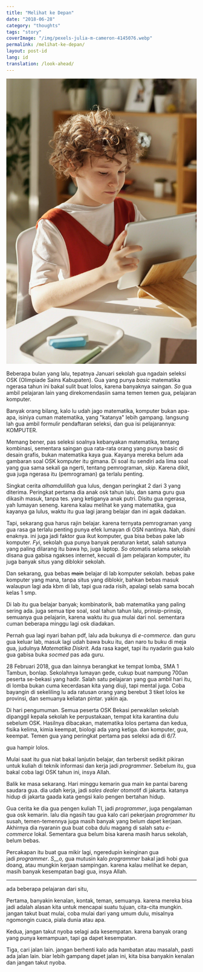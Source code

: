```yaml
---
title: "Melihat ke Depan"
date: "2018-06-28"
category: "thoughts"
tags: "story"
coverImage: "/img/pexels-julia-m-cameron-4145076.webp"
permalink: /melihat-ke-depan/
layout: post-id
lang: id
translation: /look-ahead/
---
```


![](/img/pexels-julia-m-cameron-4145076.webp)

Beberapa bulan yang lalu, tepatnya Januari sekolah gua ngadain seleksi OSK (Olimpiade Sains Kabupaten). Gua yang punya _basic_ matematika ngerasa tahun ini bakal sulit buat lolos, karena banyaknya saingan. _So_ gua ambil pelajaran lain yang direkomendasiin sama temen temen gua, pelajaran komputer.

Banyak orang bilang, kalo lu udah jago matematika, komputer bukan apa-apa, isiniya cuman matematika, yang "katanya" lebih gampang. langsung lah gua ambil formulir pendaftaran seleksi, dan gua isi pelajarannya: KOMPUTER.

Memang bener, pas seleksi soalnya kebanyakan matematika, tentang kombinasi, sementara saingan gua rata-rata orang yang punya basic di desain grafis, bukan matematika kaya gua. Kayanya mereka belum ada gambaran soal OSK komputer itu gimana. Di soal itu sendiri ada lima soal yang gua sama sekali ga ngerti, tentang pemrograman, _skip_. Karena dikit, gua juga ngerasa itu (pemrograman) ga terlalu penting.

Singkat cerita _alhamdulillah_ gua lulus, dengan peringkat 2 dari 3 yang diterima. Peringkat pertama dia anak osk tahun lalu, dan sama guru gua dikasih masuk, tanpa tes. yang ketiganya anak putri. Disitu gua ngerasa, yah lumayan seneng. karena kalau melihat ke yang matematika, gua kayanya ga lulus, waktu itu gua lagi jarang belajar dan ini agak dadakan.

Tapi, sekarang gua harus rajin belajar. karena ternyata pemrograman yang gua rasa ga terlalu penting punya efek lumayan di OSN nantinya. Nah, disini enaknya. ini juga jadi faktor gua ikut komputer, gua bisa bebas pake lab komputer. _Fyi_, sekolah gua punya banyak peraturan ketat, salah satunya yang paling dilarang itu bawa hp, juga laptop. *So* otomatis selama sekolah disana gua gabisa ngakses internet, kecuali di jam pelajaran komputer, itu juga banyak situs yang diblokir sekolah.

Dan sekarang, gua bebas ~~main~~ belajar di lab komputer sekolah. bebas pake komputer yang mana, tanpa situs yang diblokir, bahkan bebas masuk walaupun lagi ada kbm di lab, tapi gua rada risih, apalagi selab sama bocah kelas 1 smp.

Di lab itu gua belajar banyak; kombinatorik, bab matematika yang paling sering ada. juga semua tipe soal, soal tahun tahun lalu, prinsip-prinsip, semuanya gua pelajarin, karena waktu itu gua mulai dari nol. sementara cuman beberapa minggu lagi osk diadakan.

Pernah gua lagi nyari bahan pdf, lalu ada bukunya di *e-commerce.* dan guru gua keluar lab, masuk lagi udah bawa buku itu, dan naro tu buku di meja gua, judulnya *Matematika Diskrit*. Ada rasa kaget, tapi itu nyadarin gua kalo gua gabisa buka *socmed* pas ada guru.

28 Februari 2018, gua dan lainnya berangkat ke tempat lomba, SMA 1 Tambun, bonlap. Sekolahnya lumayan gede, cukup buat nampung 700an peserta se-bekasi yang hadir. Salah satu pelajaran yang gua ambil hari itu, di lomba bukan cuma kecerdasan kita yang diuji, tapi mental juga. Coba bayangin di sekeliling lu ada ratusan orang yang berebut 3 tiket lolos ke provinsi, dan semuanya keliatan pintar. yakin aja.

Di hari pengumuman. Semua peserta OSK Bekasi perwakilan sekolah dipanggil kepala sekolah ke perpustakaan, tempat kita karantina dulu sebelum OSK. Hasilnya dibacakan, matematika lolos pertama dan kedua, fisika kelima, kimia keempat, biologi ada yang ketiga. dan komputer, gua, keempat. Temen gua yang peringkat pertama pas seleksi ada di 6/7.

gua hampir lolos.

Mulai saat itu gua niat bakal lanjutin belajar, dan terbersit sedikit pikiran untuk kuliah di teknik informasi dan kerja jadi _programmer_. Sebelum itu, gua bakal coba lagi OSK tahun ini, insya Allah.

Balik ke masa sekarang. Hari minggu kemarin gua main ke pantai bareng saudara gua. dia udah kerja, jadi *sales* *dealer* otomotif di jakarta. katanya hidup di jakarta gaada kata gengsi kalo pengen bertahan hidup.

Gua cerita ke dia gua pengen kuliah TI, jadi _programmer_, juga pengalaman gua osk kemarin. lalu dia ngasih tau gua kalo cari pekerjaan *programmer* itu susah, temen-temennya juga masih banyak yang belum dapet kerjaan. Akhirnya dia nyaranin gua buat coba dulu magang di salah satu *e-commerce* lokal. Sementara gua belum bisa karena masih harus sekolah, belum bebas.

Percakapan itu buat gua mikir lagi, ngeredupin keinginan gua jadi *programmer*. *S\_\_o,* gua mutusin kalo *programmer* bakal jadi hobi gua doang, atau mungkin kerjaan sampingan. karena kalau melihat ke depan, masih banyak kesempatan bagi gua, insya Allah.

---

ada beberapa pelajaran dari situ,

Pertama, banyakin kenalan, kontak, teman, semuanya. karena mereka bisa jadi adalah alasan kita untuk mencapai suatu tujuan, cita-cita mungkin. jangan takut buat mulai, coba mulai dari yang umum dulu, misalnya ngomongin cuaca, piala dunia atau apa.

Kedua, jangan takut nyoba selagi ada kesempatan. karena banyak orang yang punya kemampuan, tapi ga dapet kesempatan.

Tiga, cari jalan lain. jangan berhenti kalo ada hambatan atau masalah, pasti ada jalan lain. biar lebih gampang dapet jalan ini, kita bisa banyakin kenalan dan jangan takut nyoba.
